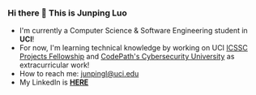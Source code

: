 ### Hi there 👋 This is Junping Luo
+ I'm currently a Computer Science & Software Engineering student in **UCI**!  
+ For now, I'm learning technical knowledge by working on UCI [ICSSC Projects Fellowship](https://fellowship.icssc.club/) and [CodePath's Cybersecurity University](https://codepath.org/) as extracurricular work!  
+ How to reach me: junpingl@uci.edu
+ My LinkedIn is **[HERE](https://www.linkedin.com/in/%E4%BF%8A%E5%B9%B3-%E7%BD%97-75b2811ba/)**
<!--
**JacE070/JacE070** is a ✨ _special_ ✨ repository because its `README.md` (this file) appears on your GitHub profile.

Here are some ideas to get you started:

- 🔭 I’m currently working on ...
- 🌱 I’m currently learning ...
- 👯 I’m looking to collaborate on ...
- 🤔 I’m looking for help with ...
- 💬 Ask me about ...
- 📫 How to reach me: ...
- 😄 Pronouns: ...
- ⚡ Fun fact: ...
-->
